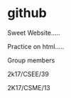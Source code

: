 # github
Sweet Website.....


 Practice on  html.....  

Group members 

2k17/CSEE/39


2K17/CSME/13
